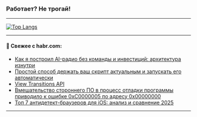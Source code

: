 ### Работает? Не трогай!

---
<!--
#### 🛠️ Technical stack:

![Java](https://img.shields.io/badge/Java-informational?logo=Oracle&style=flat&logoColor=white&color=FF4500)
![Kotlin](https://img.shields.io/badge/Kotlin-informational?logo=Kotlin&style=flat&logoColor=white&color=774D97)
![TS](https://img.shields.io/badge/TypeScript-informational?logo=typeScript&style=flat&logoColor=black&color=017acc)
![Python](https://img.shields.io/badge/Python-informational?logo=Python&style=flat&logoColor=black&color=ffdd54) <br>
![Spring](https://img.shields.io/badge/Spring-informational?logo=Spring&style=flat&logoColor=white&color=6DB33F) 
![SpringBoot](https://img.shields.io/badge/SpringBoot-informational?logo=SpringBoot&style=flat&logoColor=white&color=6DB33F)
![Nest](https://img.shields.io/badge/NestJS-informational?logo=NestJS&style=flat&logoColor=white&color=E0234E) 
![NodeJS](https://img.shields.io/badge/NodeJS-informational?logo=node.js&style=flat&logoColor=white&color=70A760)<br>
![PostgreSQL](https://img.shields.io/badge/PostgreSQL-informational?logo=PostgreSQL&style=flat&logoColor=white&color=DAA520)
![MongoDB](https://img.shields.io/badge/MongoDB-informational?logo=MongoDB&style=flat&logoColor=white&color=870000)
![Apache](https://img.shields.io/badge/Apache-informational?logo=apache&style=flat&logoColor=white&color=f74e28)

___ 
-->

<!--- #### 🛠️ : --->

[![Top Langs](https://github-readme-stats-82jvfl3w3-advtsettinggmailcoms-projects.vercel.app/api/top-langs/?username=zloylis&langs_count=10&hide_title=true&title_color=e6edf3&size_weight=0.5&count_weight=0.5&layout=compact&hide_progress=true&hide_border=true&theme=dracula&hide=css,makefile,cmake)](https://github.com/zloylis)

<!---


####  :octocat:&nbsp;&nbsp; Статистика:

![GitHub stats](https://github-readme-stats-u2qms2cxw-advtsettinggmailcoms-projects.vercel.app/api?username=zloylis&show_icons=true&hide_border=true&theme=dracula&title_color=e6edf3&include_all_commits=true&count_private=true&hide_rank=false&hide_title=true&rank_icon=github)
-->
---

#### 💬 Свежее с habr.com:

<!-- BLOG-POST-LIST:START -->
- [Как я построил AI-радио без команды и инвестиций: архитектура изнутри](https://habr.com/ru/articles/960336/?utm_source=habrahabr&utm_medium=rss&utm_campaign=960336)
- [Простой способ держать ваш скрипт актуальным и запускать его автоматически](https://habr.com/ru/articles/960272/?utm_source=habrahabr&utm_medium=rss&utm_campaign=960272)
- [View Transitions API](https://habr.com/ru/articles/960330/?utm_source=habrahabr&utm_medium=rss&utm_campaign=960330)
- [Вмешательство стороннего ПО в процесс отладки программы приводило к ошибке 0xC0000005 по адресу 0x00000000](https://habr.com/ru/articles/960318/?utm_source=habrahabr&utm_medium=rss&utm_campaign=960318)
- [Топ 7 антидетект-браузеров для iOS: анализ и сравнение 2025](https://habr.com/ru/articles/960306/?utm_source=habrahabr&utm_medium=rss&utm_campaign=960306)
<!-- BLOG-POST-LIST:END -->

---
